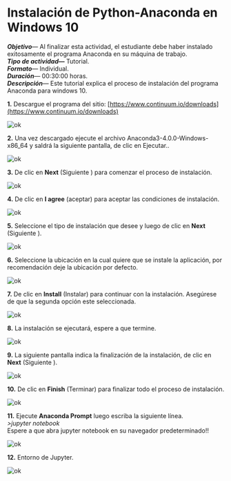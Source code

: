 Instalación de Python-Anaconda en Windows 10
===================


***Objetivo***— Al finalizar esta actividad, el estudiante debe haber instalado exitosamente el programa Anaconda en su máquina de trabajo.  
***Tipo de actividad*—** Tutorial.  
***Formato***— Individual.  
***Duración***— 00:30:00 horas.  
***Descripción***— Este tutorial explica el proceso de instalación del programa Anaconda para windows 10.   

**1.** Descargue el programa del sitio:
     [https://www.continuum.io/downloads](https://www.continuum.io/downloads)

![ok](https://raw.githubusercontent.com/yurymp/Ciencia-de-los-datos/TutorialAnaconda/condaImg/1.PNG)

**2.** Una vez descargado ejecute el archivo Anaconda3-4.0.0-Windows-x86_64  y saldrá la siguiente pantalla, de clic en Ejecutar..

![ok](https://raw.githubusercontent.com/yurymp/Ciencia-de-los-datos/TutorialAnaconda/condaImg/2.PNG)


**3.** De clic en **Next** (Siguiente ) para comenzar el proceso de instalación. 

![ok](https://raw.githubusercontent.com/yurymp/Ciencia-de-los-datos/TutorialAnaconda/condaImg/3.PNG)

**4.** De clic en **I agree** (aceptar)  para aceptar las condiciones de instalación.

![ok](https://raw.githubusercontent.com/yurymp/Ciencia-de-los-datos/TutorialAnaconda/condaImg/4.PNG)

**5.** Seleccione el tipo de instalación que desee y luego de clic en **Next** (Siguiente ).

![ok](https://raw.githubusercontent.com/yurymp/Ciencia-de-los-datos/TutorialAnaconda/condaImg/5.PNG)

**6.**  Seleccione la ubicación en la cual quiere que se instale la aplicación, por recomendación deje la ubicación por defecto.

![ok](https://raw.githubusercontent.com/yurymp/Ciencia-de-los-datos/TutorialAnaconda/condaImg/6.PNG)

**7.** De clic en **Install** (Instalar) para continuar con la instalación. Asegúrese de que la segunda opción este seleccionada.

![ok](https://raw.githubusercontent.com/yurymp/Ciencia-de-los-datos/TutorialAnaconda/condaImg/7.PNG)

**8.** La instalación se ejecutará, espere a que termine. 

![ok](https://raw.githubusercontent.com/yurymp/Ciencia-de-los-datos/TutorialAnaconda/condaImg/8.PNG)

**9.** La siguiente pantalla indica la finalización de la instalación, de clic en **Next** (Siguiente ). 

![ok](https://raw.githubusercontent.com/yurymp/Ciencia-de-los-datos/TutorialAnaconda/condaImg/9.PNG)

**10.** De clic en **Finish** (Terminar) para finalizar todo el proceso de instalación. 

![ok](https://raw.githubusercontent.com/yurymp/Ciencia-de-los-datos/TutorialAnaconda/condaImg/10.PNG)

**11.** Ejecute **Anaconda Prompt** luego escriba la siguiente línea.   
*>jupyter notebook*     
Espere a que abra jupyter notebook en su navegador predeterminado!!  
 
![ok](https://raw.githubusercontent.com/yurymp/Ciencia-de-los-datos/TutorialAnaconda/condaImg/11.png)

**12.** Entorno de Jupyter. 

![ok](https://raw.githubusercontent.com/yurymp/Ciencia-de-los-datos/TutorialAnaconda/condaImg/12.PNG)

